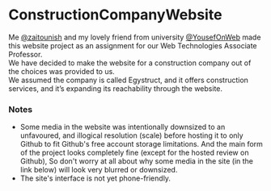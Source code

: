 # ConstructionCompanyWebsite
Me [@zaitounish](https://github.com/zaitounish) and my lovely friend from university [@YousefOnWeb](https://github.com/yousefonweb) made this website project as an assignment for our Web Technologies Associate Professor.<br>
We have decided to make the website for a construction company out of the choices was provided to us.<br>We
assumed the company is called Egystruct, and it offers construction services, and it’s expanding its
reachability through the website.<br>
### Notes
* Some media in the website was intentionally downsized to an unfavoured, and illogical resolution (scale) before hosting it to only Github to fit Github's free account storage limitations. And the main form of the project looks completely fine (except for the hosted review on Github), So don't worry at all about why some media in the site (in the link below) will look very blurred or downsized.
* The site's interface is not yet phone-friendly.
<br>


